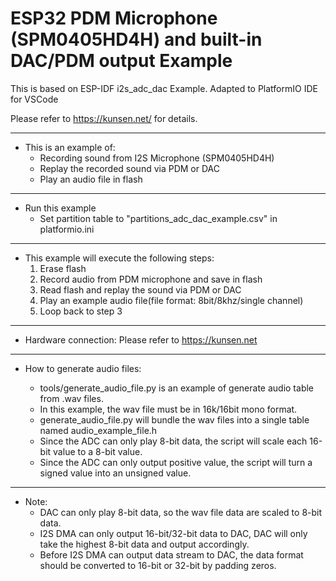 # ESP32 PDM Microphone (SPM0405HD4H) and built-in DAC/PDM output Example

This is based on ESP-IDF i2s_adc_dac Example.
Adapted to PlatformIO IDE for VSCode

Please refer to https://kunsen.net/ for details.

---

* This is an example of:
    * Recording sound from I2S Microphone (SPM0405HD4H)
    * Replay the recorded sound via PDM or DAC
    * Play an audio file in flash
    
---

* Run this example
	* Set partition table to "partitions_adc_dac_example.csv" in platformio.ini
---

* This example will execute the following steps:
    1. Erase flash
    2. Record audio from PDM microphone and save in flash
    3. Read flash and replay the sound via PDM or DAC
    4. Play an example audio file(file format: 8bit/8khz/single channel)
    5. Loop back to step 3
  
---
  
* Hardware connection:
	Please refer to https://kunsen.net


---

* How to generate audio files:
	
	* tools/generate_audio_file.py is an example of generate audio table from .wav files.
	* In this example, the wav file must be in 16k/16bit mono format.
	* generate_audio_file.py will bundle the wav files into a single table named audio_example_file.h
	* Since the ADC can only play 8-bit data, the script will scale each 16-bit value to a 8-bit value.
	* Since the ADC can only output positive value, the script will turn a signed value into an unsigned value.
	
---

* Note:
	* DAC can only play 8-bit data, so the wav file data are scaled to 8-bit data.
	* I2S DMA can only output 16-bit/32-bit data to DAC, DAC will only take the highest 8-bit data and output accordingly. 
	* Before I2S DMA can output data stream to DAC, the data format should be converted to 16-bit or 32-bit by padding zeros.



